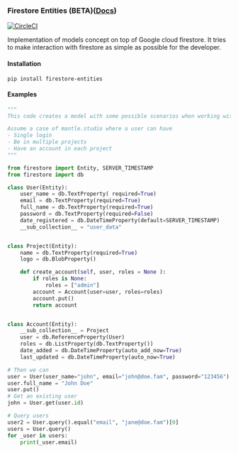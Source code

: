 ### Firestore Entities (BETA)([Docs](https://mantle-studio.github.io/models/))

[![CircleCI](https://circleci.com/gh/Billcountry/firestore-entities/tree/master.svg?style=svg)](https://circleci.com/gh/Billcountry/firestore-entities/tree/master)

Implementation of models concept on top of Google cloud firestore.
It tries to make interaction with firestore as simple as possible for the developer.

#### Installation
```shell script
pip install firestore-entities
```

#### Examples
```python
"""
This code creates a model with some possible scenarios when working with db.FirestoreModel

Assume a case of mantle.studio where a user can have
- Single login
- Be in multiple projects
- Have an account in each project
"""

from firestore import Entity, SERVER_TIMESTAMP
from firestore import db

class User(Entity):
    user_name = db.TextProperty( required=True)
    email = db.TextProperty(required=True)
    full_name = db.TextProperty(required=True)
    password = db.TextProperty(required=False)
    date_registered = db.DateTimeProperty(default=SERVER_TIMESTAMP)
    __sub_collection__ = "user_data"


class Project(Entity):
    name = db.TextProperty(required=True)
    logo = db.BlobProperty()

    def create_account(self, user, roles = None ):
        if roles is None:
            roles = ["admin"]
        account = Account(user=user, roles=roles)
        account.put()
        return account


class Account(Entity):
    __sub_collection__ = Project
    user = db.ReferenceProperty(User)
    roles = db.ListProperty(db.TextProperty())
    date_added = db.DateTimeProperty(auto_add_now=True)
    last_updated = db.DateTimeProperty(auto_now=True)

# Then we can
user = User(user_name="john", email="john@doe.fam", password="123456")
user.full_name = "John Doe"
user.put()
# Get an existing user
john = User.get(user.id)

# Query users
user2 = User.query().equal("email", "jane@doe.fam")[0]
users = User.query()
for _user in users:
    print(_user.email)
```
